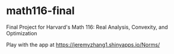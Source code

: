 # math116-final
Final Project for Harvard's Math 116: Real Analysis, Convexity, and Optimization

Play with the app at https://jeremyzhang1.shinyapps.io/Norms/
